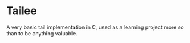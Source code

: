 # Tailee
A very basic tail implementation in C, used as a learning project more so than to be anything valuable. 
